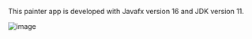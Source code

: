 This painter app is developed with Javafx version 16 and JDK version 11.

![image](https://user-images.githubusercontent.com/48985550/119369234-c1c68180-bcd5-11eb-9d56-e9fa32f86a30.png)
